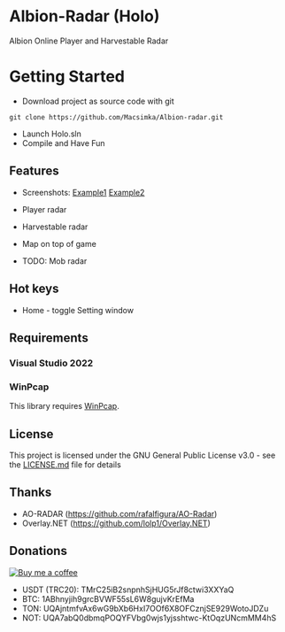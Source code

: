 # Albion-Radar (Holo)

Albion Online Player and Harvestable Radar

# Getting Started

-   Download project as source code with git

```
git clone https://github.com/Macsimka/Albion-radar.git

```

-   Launch Holo.sln
-   Compile and Have Fun

## Features

-   Screenshots:
    [Example1](https://i.imgur.com/jbQ65dz.jpeg)
    [Example2](https://i.imgur.com/0tPD443.jpeg)

-   Player radar
-   Harvestable radar
-   Map on top of game
-   TODO: Mob radar

## Hot keys

-   Home - toggle Setting window

## Requirements

### Visual Studio 2022

### WinPcap

This library requires [WinPcap](https://www.winpcap.org/).

## License

This project is licensed under the GNU General Public License v3.0 - see the [LICENSE.md](LICENSE.md) file for details

## Thanks

-   AO-RADAR (https://github.com/rafalfigura/AO-Radar)
-   Overlay.NET (https://github.com/lolp1/Overlay.NET)

## Donations

[![Buy me a coffee][buymeacoffee-icon]][buymeacoffee]

[buymeacoffee-icon]: https://www.buymeacoffee.com/assets/img/guidelines/download-assets-sm-2.svg
[buymeacoffee]: https://www.buymeacoffee.com/deadmouse

-   USDT (TRC20): TMrC25iB2snpnhSjHUG5rJf8ctwi3XXYaQ
-   BTC: 1ABhnyjih9grcBVWF55sL6W8gujvKrEfMa
-   TON: UQAjntmfvAx6wG9bXb6HxI7OOf6X8OFCznjSE929WotoJDZu
-   NOT: UQA7abQ0dbmqPOQYFVbg0wjs1yjsshtwc-KtOqzUNcmMM4hS
